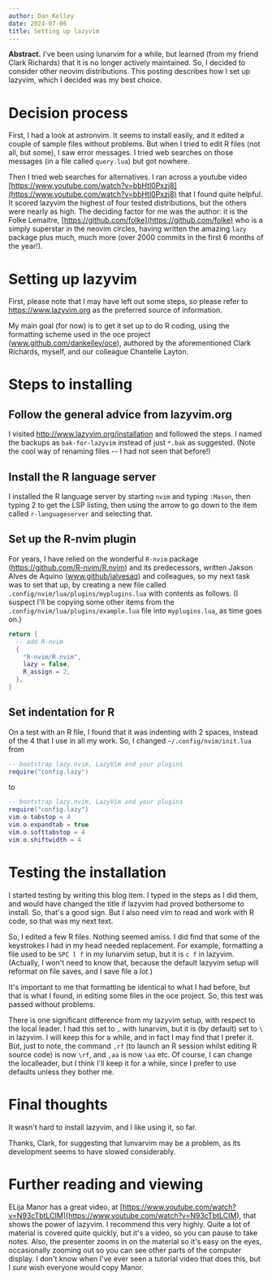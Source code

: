 ```yaml
---
author: Dan Kelley
date: 2024-07-06
title: Setting up lazyvim
---
```


**Abstract.** I've been using lunarvim for a while, but learned (from
my friend Clark Richards) that it is no longer actively maintained.
So, I decided to consider other neovim distributions.  This posting
describes how I set up lazyvim, which I decided was my best choice.

# Decision process

First, I had a look at astronvim.  It seems to install easily, and it
edited a couple of sample files without problems. But when I tried to
edit R files (not all, but some), I saw error messages. I tried web
searches on those messages (in a file called `query.lua`) but got
nowhere.

Then I tried web searches for alternatives.  I ran across a youtube video
[https://www.youtube.com/watch?v=bbHtl0Pxzj8](https://www.youtube.com/watch?v=bbHtl0Pxzj8)
that I found quite helpful.  It scored lazyvim the highest of four tested
distributions, but the others were nearly as high.  The deciding factor for me
was the author: it is the Folke Lemaitre,
[https://github.com/folke](https://github.com/folke) who is a simply superstar
in the neovim circles, having written the amazing `lazy` package plus much,
much more (over 2000 commits in the first 6 months of the year!).

# Setting up lazyvim

First, please note that I may have left out some steps, so please
refer to https://www.lazyvim.org as the preferred source of
information.

My main goal (for now) is to get it set up to do R coding, using the
formatting scheme used in the oce project
(www.github.com/dankelley/oce), authored by the aforementioned Clark
Richards, myself, and our colleague Chantelle Layton.

# Steps to installing

## Follow the general advice from lazyvim.org

I visited http://www.lazyvim.org/installation and followed the steps.  I named
the backups as `bak-for-lazyvim` instead of just `*.bak` as suggested. (Note
the cool way of renaming files -- I had not seen that before!)

## Install the R language server

I installed the R language server by starting `nvim` and typing `:Mason`, then
typing 2 to get the LSP listing, then using the arrow to go down to the item
called `r-languageserver` and selecting that.

## Set up the R-nvim plugin

For years, I have relied on the wonderful `R-nvim` package
(https://github.com/R-nvim/R.nvim) and its predecessors, written Jakson Alves
de Aquino (www.github/jalvesaq) and colleagues, so my next task was to set that
up, by creating a new file called `.config/nvim/lua/plugins/myplugins.lua` with
contents as follows.  (I suspect I'll be copying some other items from the
`.config/nvim/lua/plugins/example.lua` file into `myplugins.lua`, as time goes
on.)

```lua
return {
  -- add R-nvim
  {
    "R-nvim/R.nvim",
    lazy = false,
    R_assign = 2,
  },
}
```

## Set indentation for R

On a test with an R file, I found that it was indenting with 2 spaces, instead
of the 4 that I use in all my work.  So, I changed `~/.config/nvim/init.lua`
from

```lua
-- bootstrap lazy.nvim, LazyVim and your plugins
require("config.lazy")
```

to

```lua
-- bootstrap lazy.nvim, LazyVim and your plugins
require("config.lazy")
vim.o.tabstop = 4
vim.o.expandtab = true
vim.o.softtabstop = 4
vim.o.shiftwidth = 4
```
# Testing the installation

I started testing by writing this blog item.  I typed in the steps as I did
them, and would have changed the title if lazyvim had proved bothersome to
install.  So, that's a good sign.  But I also need vim to read and work with R
code, so that was my next text.

So, I edited a few R files.  Nothing seemed amiss.  I did find that some of the
keystrokes I had in my head needed replacement. For example, formatting a file
used to be `SPC l f` in my lunarvim setup, but it is `c f` in lazyvim.
(Actually, I won't need to know that, because the default lazyvim setup will
reformat on file saves, and I save file a *lot*.)

It's important to me that formatting be identical to what I had before, but
that is what I found, in editing some files in the oce project.  So, this test
was passed without problems.

There is one significant difference from my lazyvim setup, with respect to the
local leader.  I had this set to `,`  with lunarvim, but it is (by default) set
to `\` in lazyvim.  I will keep this for a while, and in fact I may find that I
prefer it.  But, just to note, the command `,rf` (to launch an R session whilst
editing R source code) is now `\rf`, and `,aa` is now `\aa` etc.  Of course, I
can change the localleader, but I think I'll keep it for a while, since I
prefer to use defaults unless they bother me.

# Final thoughts

It wasn't hard to install lazyvim, and I like using it, so far.

Thanks, Clark, for suggesting that lunvarvim may be a problem, as its
development seems to have slowed considerably.

# Further reading and viewing

ELija Manor has a great video, at
[https://www.youtube.com/watch?v=N93cTbtLCIM](https://www.youtube.com/watch?v=N93cTbtLCIM),
that shows the power of lazyvim.  I recommend this very highly. Quite
a lot of material is covered quite quickly, but it's a video, so you
can pause to take notes. Also, the presenter zooms in on the material
so it's easy on the eyes, occasionally zooming out so you can see
other parts of the computer display.  I don't know when I've ever seen
a tutorial video that does this, but I *sure* wish everyone would copy
Manor.
